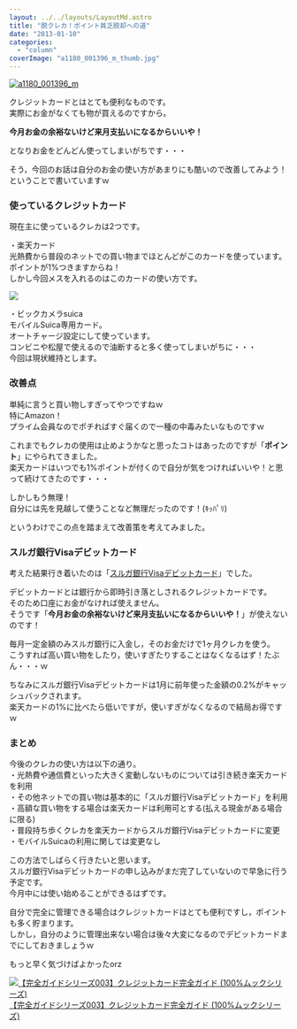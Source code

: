 ```yaml
---
layout: ../../layouts/LayoutMd.astro
title: "脱クレカ！ポイント貧乏脱却への道"
date: "2013-01-10"
categories: 
  - "column"
coverImage: "a1180_001396_m_thumb.jpg"
---
```


[![a1180_001396_m](images/a1180_001396_m_thumb.jpg "a1180_001396_m")](//mizuka123.net/wp-content/uploads/2013/01/a1180_001396_m.jpg)

クレジットカードとはとても便利なものです。  
実際にお金がなくても物が買えるのですから。

**今月お金の余裕ないけど来月支払いになるからいいや！**

となりお金をどんどん使ってしまいがちです・・・

そう，今回のお話は自分のお金の使い方があまりにも酷いので改善してみよう！ということで書いていますｗ

### 使っているクレジットカード

現在主に使っているクレカは2つです。

・楽天カード  
光熱費から普段のネットでの買い物までほとんどがこのカードを使っています。  
ポイントが1%つきますからね！  
しかし今回メスを入れるのはこのカードの使い方です。

[![](http://hbb.afl.rakuten.co.jp/hsb/1096bf5b.c2db2457.1096bf5a.fd9270f5/166766/)](http://hb.afl.rakuten.co.jp/hsc/1096bf5b.c2db2457.1096bf5a.fd9270f5/)

・ビックカメラsuica  
モバイルSuica専用カード。  
オートチャージ設定にして使っています。  
コンビニや松屋で使えるので油断すると多く使ってしまいがちに・・・  
今回は現状維持とします。

### 改善点

単純に言うと買い物しすぎってやつですねｗ  
特にAmazon！  
プライム会員なのでポチればすぐ届くので一種の中毒みたいなものですｗ

これまでもクレカの使用は止めようかなと思ったコトはあったのですが「**ポイント**」にやられてきました。  
楽天カードはいつでも1%ポイントが付くので自分が気をつければいいや！と思って続けてきたのです・・・

しかしもう無理！  
自分には先を見越して使うことなど無理だったのです！(ｷｯﾊﾟﾘ)

というわけでこの点を踏まえて改善策を考えてみました。

### スルガ銀行Visaデビットカード

考えた結果行き着いたのは「[スルガ銀行Visaデビットカード](http://www.surugabank.co.jp/my/index.html)」でした。

デビットカードとは銀行から即時引き落としされるクレジットカードです。  
そのため口座にお金がなければ使えません。  
そうです「**今月お金の余裕ないけど来月支払いになるからいいや！**」が使えないのです！

毎月一定金額のみスルガ銀行に入金し，そのお金だけで1ヶ月クレカを使う。  
こうすれば高い買い物をしたり，使いすぎたりすることはなくなるはず！たぶん・・・ｗ

ちなみにスルガ銀行Visaデビットカードは1月に前年使った金額の0.2%がキャッシュバックされます。  
楽天カードの1%に比べたら低いですが，使いすぎがなくなるので結局お得ですｗ

### まとめ

今後のクレカの使い方は以下の通り。  
・光熱費や通信費といった大きく変動しないものについては引き続き楽天カードを利用  
・その他ネットでの買い物は基本的に「スルガ銀行Visaデビットカード」を利用  
・高額な買い物をする場合は楽天カードは利用可とする(払える現金がある場合に限る)  
・普段持ち歩くクレカを楽天カードからスルガ銀行Visaデビットカードに変更  
・モバイルSuicaの利用に関しては変更なし

この方法でしばらく行きたいと思います。  
スルガ銀行Visaデビットカードの申し込みがまだ完了していないので早急に行う予定です。  
今月中には使い始めることができるはずです。

自分で完全に管理できる場合はクレジットカードはとても便利ですし，ポイントも多く貯まります。  
しかし，自分のように管理出来ない場合は後々大変になるのでデビットカードまでにしておきましょうｗ

もっと早く気づけばよかったorz

[![【完全ガイドシリーズ003】クレジットカード完全ガイド (100%ムックシリーズ)](images/616hS9gMlCL._SL160_.jpg)  
【完全ガイドシリーズ003】クレジットカード完全ガイド (100%ムックシリーズ)  
](https://www.amazon.co.jp/exec/obidos/ASIN/4863915772/mizuka123-22/ref=nosim)
